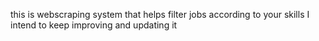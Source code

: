 this is webscraping system 
that helps filter jobs according to your skills 
I intend to keep improving and updating it 
